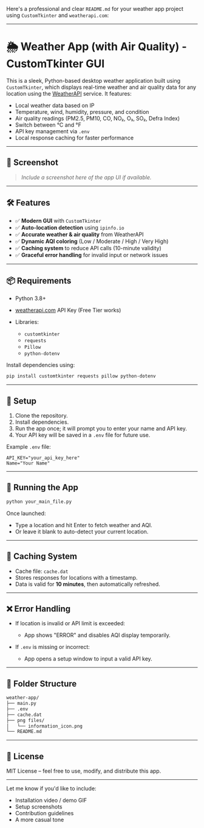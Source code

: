 Here's a professional and clear `README.md` for your weather app project using `CustomTkinter` and `weatherapi.com`:

---

# 🌦️ Weather App (with Air Quality) - CustomTkinter GUI

This is a sleek, Python-based desktop weather application built using `CustomTkinter`, which displays real-time weather and air quality data for any location using the [WeatherAPI](https://www.weatherapi.com/) service. It features:

* Local weather data based on IP
* Temperature, wind, humidity, pressure, and condition
* Air quality readings (PM2.5, PM10, CO, NO₂, O₃, SO₂, Defra Index)
* Switch between °C and °F
* API key management via `.env`
* Local response caching for faster performance

---

## 📸 Screenshot

> *Include a screenshot here of the app UI if available.*

---

## 🛠️ Features

* ✅ **Modern GUI** with `CustomTkinter`
* ✅ **Auto-location detection** using `ipinfo.io`
* ✅ **Accurate weather & air quality** from WeatherAPI
* ✅ **Dynamic AQI coloring** (Low / Moderate / High / Very High)
* ✅ **Caching system** to reduce API calls (10-minute validity)
* ✅ **Graceful error handling** for invalid input or network issues

---

## 📦 Requirements

* Python 3.8+
* [weatherapi.com](https://www.weatherapi.com/) API Key (Free Tier works)
* Libraries:

  * `customtkinter`
  * `requests`
  * `Pillow`
  * `python-dotenv`

Install dependencies using:

```bash
pip install customtkinter requests pillow python-dotenv
```

---

## 🔑 Setup

1. Clone the repository.
2. Install dependencies.
3. Run the app once; it will prompt you to enter your name and API key.
4. Your API key will be saved in a `.env` file for future use.

Example `.env` file:

```
API_KEY="your_api_key_here"
Name="Your Name"
```

---

## 🚀 Running the App

```bash
python your_main_file.py
```

Once launched:

* Type a location and hit Enter to fetch weather and AQI.
* Or leave it blank to auto-detect your current location.

---

## 🧠 Caching System

* Cache file: `cache.dat`
* Stores responses for locations with a timestamp.
* Data is valid for **10 minutes**, then automatically refreshed.

---

## ❌ Error Handling

* If location is invalid or API limit is exceeded:

  * App shows "ERROR" and disables AQI display temporarily.
* If `.env` is missing or incorrect:

  * App opens a setup window to input a valid API key.

---

## 📁 Folder Structure

```bash
weather-app/
├── main.py
├── .env
├── cache.dat
├── png files/
│   └── information_icon.png
└── README.md
```

---

## 📃 License

MIT License – feel free to use, modify, and distribute this app.

---

Let me know if you'd like to include:

* Installation video / demo GIF
* Setup screenshots
* Contribution guidelines
* A more casual tone
